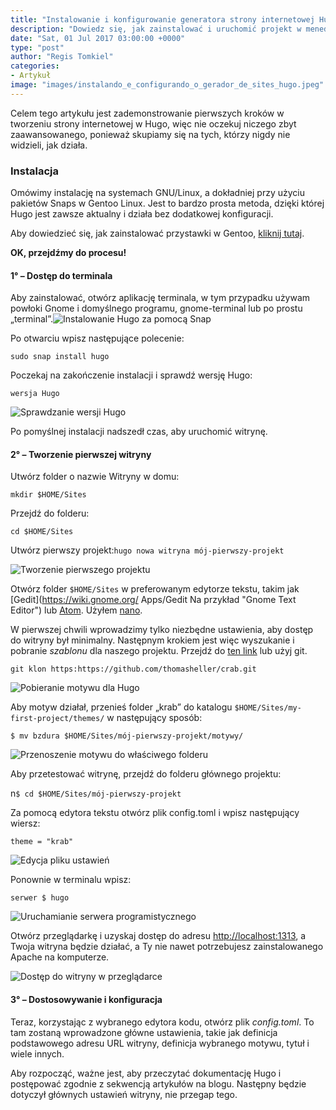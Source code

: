 ```yaml
---
title: "Instalowanie i konfigurowanie generatora strony internetowej Hugo"
description: "Dowiedz się, jak zainstalować i uruchomić projekt w menedżerze witryny Hugo. Łatwe generowanie statycznych stron internetowych."
date: "Sat, 01 Jul 2017 03:00:00 +0000"
type: "post"
author: "Regis Tomkiel"
categories: 
- Artykuł
image: "images/instalando_e_configurando_o_gerador_de_sites_hugo.jpeg"
---
```


Celem tego artykułu jest zademonstrowanie pierwszych kroków w tworzeniu strony internetowej w Hugo, więc nie oczekuj niczego zbyt zaawansowanego, ponieważ skupiamy się na tych, którzy nigdy nie widzieli, jak działa.


### Instalacja


Omówimy instalację na systemach GNU/Linux, a dokładniej przy użyciu pakietów Snaps w Gentoo Linux. Jest to bardzo prosta metoda, dzięki której Hugo jest zawsze aktualny i działa bez dodatkowej konfiguracji.  

Aby dowiedzieć się, jak zainstalować przystawki w Gentoo, [kliknij tutaj](# "jak zainstalować przystawki w Gentoo").  

**OK, przejdźmy do procesu!**


#### 1° – Dostęp do terminala


Aby zainstalować, otwórz aplikację terminala, w tym przypadku używam powłoki Gnome i domyślnego programu, gnome-terminal lub po prostu „terminal”.![Instalowanie Hugo za pomocą Snap](https://i.imgur.com/LqOQRat.jpg "Jak zainstalować generator witryn Hugo")


Po otwarciu wpisz następujące polecenie:  

`sudo snap install hugo`


Poczekaj na zakończenie instalacji i sprawdź wersję Hugo:  

`wersja Hugo`  

![Sprawdzanie wersji Hugo](https://i.imgur.com/ItqSO0z.jpg "Wersja generatora witryny Hugo")


Po pomyślnej instalacji nadszedł czas, aby uruchomić witrynę.


#### 2° – Tworzenie pierwszej witryny


Utwórz folder o nazwie Witryny w domu:  

`mkdir $HOME/Sites`


Przejdź do folderu:  

`cd $HOME/Sites`


Utwórz pierwszy projekt:`hugo nowa witryna mój-pierwszy-projekt`  

![Tworzenie pierwszego projektu](https://i.imgur.com/jdBAkgr.jpg "Tworzenie pierwszego projektu z Hugo")


Otwórz folder `$HOME/Sites` w preferowanym edytorze tekstu, takim jak [Gedit](https://wiki.gnome.org/ Apps/Gedit Na przykład  "Gnome Text Editor") lub [Atom](https://atom.io/ "Atom Text Editor"). Użyłem [nano](https://www.nano-editor.org/ "GNU/Nano Editor").


W pierwszej chwili wprowadzimy tylko niezbędne ustawienia, aby dostęp do witryny był minimalny. Następnym krokiem jest więc wyszukanie i pobranie *szablonu* dla naszego projektu. Przejdź do [ten link](# "download crap theme") lub użyj git.  

`git klon https:https://github.com/thomasheller/crab.git`  

![Pobieranie motywu dla Hugo](https://i.imgur.com/qDkwG3S.jpg "Pobieranie prostego motywu dla projektu")


Aby motyw działał, przenieś folder „krab” do katalogu `$HOME/Sites/my-first-project/themes/` w następujący sposób:  

`$ mv bzdura $HOME/Sites/mój-pierwszy-projekt/motywy/`  

![Przenoszenie motywu do właściwego folderu](https://i.imgur.com/PyIh8wg.jpg "Przenoszenie motywu do odpowiedniego folderu w projekcie")


Aby przetestować witrynę, przejdź do folderu głównego projektu:  

n`$ cd $HOME/Sites/mój-pierwszy-projekt`


Za pomocą edytora tekstu otwórz plik config.toml i wpisz następujący wiersz:  

`theme = "krab"`  

![Edycja pliku ustawień](https://i.imgur.com/HRQJler.jpg "Edycja pliku ustawień config.toml")


Ponownie w terminalu wpisz:  

`serwer $ hugo`  

![Uruchamianie serwera programistycznego](https://i.imgur.com/22nJDK0.jpg "Uruchamianie naszego serwera z podglądem strony")


Otwórz przeglądarkę i uzyskaj dostęp do adresu [http://localhost:1313](http://localhost:1313), a Twoja witryna będzie działać, a Ty nie nawet potrzebujesz zainstalowanego Apache na komputerze.


![Dostęp do witryny w przeglądarce](https://i.imgur.com/4Sopw63.jpg "Dostęp do witryny w przeglądarce")


#### 3° – Dostosowywanie i konfiguracja


Teraz, korzystając z wybranego edytora kodu, otwórz plik *config.toml*. To tam zostaną wprowadzone główne ustawienia, takie jak definicja podstawowego adresu URL witryny, definicja wybranego motywu, tytuł i wiele innych.  

Aby rozpocząć, ważne jest, aby przeczytać dokumentację Hugo i postępować zgodnie z sekwencją artykułów na blogu. Następny będzie dotyczył głównych ustawień witryny, nie przegap tego.

